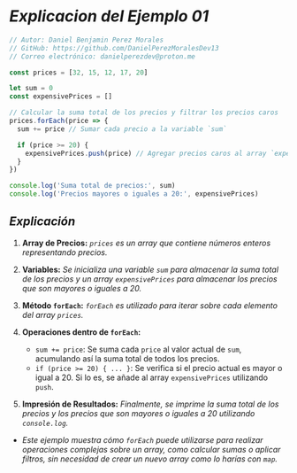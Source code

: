 <!-- Autor: Daniel Benjamin Perez Morales -->
<!-- GitHub: https://github.com/DanielPerezMoralesDev13 -->
<!-- Correo electrónico: danielperezdev@proton.me -->

# ***Explicacion del Ejemplo 01***

```javascript
// Autor: Daniel Benjamin Perez Morales
// GitHub: https://github.com/DanielPerezMoralesDev13
// Correo electrónico: danielperezdev@proton.me

const prices = [32, 15, 12, 17, 20]

let sum = 0
const expensivePrices = []

// Calcular la suma total de los precios y filtrar los precios caros
prices.forEach(price => {
  sum += price // Sumar cada precio a la variable `sum`

  if (price >= 20) {
    expensivePrices.push(price) // Agregar precios caros al array `expensivePrices`
  }
})

console.log('Suma total de precios:', sum)
console.log('Precios mayores o iguales a 20:', expensivePrices)
```

## ***Explicación***

1. **Array de Precios:** *`prices` es un array que contiene números enteros representando precios.*

2. **Variables:** *Se inicializa una variable `sum` para almacenar la suma total de los precios y un array `expensivePrices` para almacenar los precios que son mayores o iguales a 20.*

3. **Método `forEach`:** *`forEach` es utilizado para iterar sobre cada elemento del array `prices`.*

4. **Operaciones dentro de `forEach`:**
   - `sum += price`: Se suma cada `price` al valor actual de `sum`, acumulando así la suma total de todos los precios.
   - `if (price >= 20) { ... }`: Se verifica si el precio actual es mayor o igual a 20. Si lo es, se añade al array `expensivePrices` utilizando `push`.

5. **Impresión de Resultados:** *Finalmente, se imprime la suma total de los precios y los precios que son mayores o iguales a 20 utilizando `console.log`.*

- *Este ejemplo muestra cómo `forEach` puede utilizarse para realizar operaciones complejas sobre un array, como calcular sumas o aplicar filtros, sin necesidad de crear un nuevo array como lo harías con `map`.*
